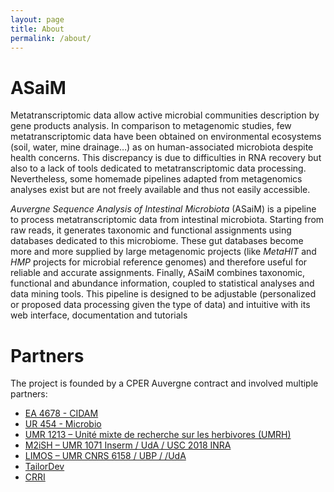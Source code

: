 ```yaml
---
layout: page
title: About
permalink: /about/
---
```


# ASaiM
Metatranscriptomic data allow active microbial communities description by gene products analysis. In comparison to metagenomic studies, few metatranscriptomic data have been obtained on  environmental ecosystems (soil, water, mine drainage…) as on human-associated microbiota despite health concerns. This discrepancy is due to difficulties in RNA recovery but also to a lack of tools dedicated to metatranscriptomic data processing. Nevertheless, some homemade pipelines adapted from metagenomics analyses exist but are not freely available and thus not easily accessible.

_Auvergne Sequence Analysis of Intestinal Microbiota_ (ASaiM) is a pipeline to process metatranscriptomic data from intestinal microbiota. Starting from raw reads, it generates taxonomic and functional assignments using databases dedicated to this microbiome. These gut databases become more and more supplied by large metagenomic projects (like _MetaHIT_ and _HMP_ projects for microbial reference genomes) and therefore useful for reliable and accurate assignments. Finally, ASaiM combines taxonomic, functional and abundance information, coupled to statistical analyses and data mining tools. This pipeline is designed to be adjustable (personalized or proposed data processing given the type of data) and intuitive with its web interface, documentation and tutorials

# Partners
The project is founded by a CPER Auvergne contract and involved multiple partners:

 * [EA 4678 - CIDAM](http://www.u-clermont1.fr/cidam.html)
 * [UR 454 - Microbio](http://www6.clermont.inra.fr/microbiologie)
 * [UMR 1213 – Unité mixte de recherche sur les herbivores (UMRH)](http://www1.clermont.inra.fr/urh/)
 * [M2iSH – UMR 1071 Inserm / UdA / USC 2018 INRA](http://www.u-clermont1.fr/m2ish.html)
 * [LIMOS – UMR CNRS 6158 / UBP / /UdA ](http://limos.isima.fr/)
 * [TailorDev](http://tailordev.fr/)
 * [CRRI](https://crri.clermont-universite.fr/)
